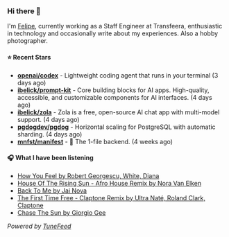 ### Hi there 👋

I'm [Felipe](https://felipevm.com), currently working as a Staff Engineer at Transfeera, enthusiastic in technology and occasionally write about my experiences. Also a hobby photographer.

#### ⭐ Recent Stars
- **[openai/codex](https://github.com/openai/codex)** - Lightweight coding agent that runs in your terminal (3 days ago)
- **[ibelick/prompt-kit](https://github.com/ibelick/prompt-kit)** - Core building blocks for AI apps.  High-quality, accessible, and customizable components for AI interfaces. (4 days ago)
- **[ibelick/zola](https://github.com/ibelick/zola)** - Zola is a free, open-source AI chat app with multi-model support. (4 days ago)
- **[pgdogdev/pgdog](https://github.com/pgdogdev/pgdog)** - Horizontal scaling for PostgreSQL with automatic sharding. (4 days ago)
- **[mnfst/manifest](https://github.com/mnfst/manifest)** - 🦚 The 1-file backend.  (4 weeks ago)

#### 🎧 What I have been listening
- [How You Feel by Robert Georgescu, White, Diana](https://open.spotify.com/track/7GAwVwebIU8SCbsh7imOkb)
- [House Of The Rising Sun - Afro House Remix by Nora Van Elken](https://open.spotify.com/track/1vIQLo7qFfrdMipT0MzCUe)
- [Back To Me by Jai Nova](https://open.spotify.com/track/4XwqbVrbyp5PUxHWrNDzQ5)
- [The First Time Free - Claptone Remix by Ultra Naté, Roland Clark, Claptone](https://open.spotify.com/track/1Jle9gZeFa3QHNTXYLTMOV)
- [Chase The Sun by Giorgio Gee](https://open.spotify.com/track/2mjin0AG05kASbaB5P58Pe)

_Powered by [TuneFeed](https://tunefeed.app?ref=github.com)_
